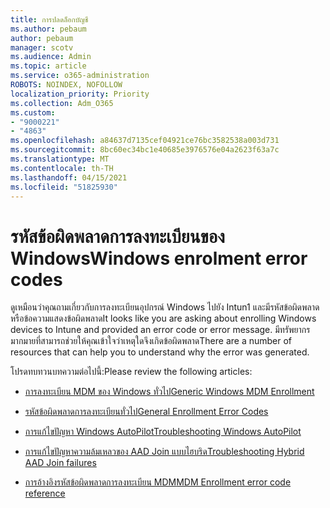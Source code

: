```yaml
---
title: การปลดล็อกบัญชี
ms.author: pebaum
author: pebaum
manager: scotv
ms.audience: Admin
ms.topic: article
ms.service: o365-administration
ROBOTS: NOINDEX, NOFOLLOW
localization_priority: Priority
ms.collection: Adm_O365
ms.custom:
- "9000221"
- "4863"
ms.openlocfilehash: a84637d7135cef04921ce76bc3582538a003d731
ms.sourcegitcommit: 8bc60ec34bc1e40685e3976576e04a2623f63a7c
ms.translationtype: MT
ms.contentlocale: th-TH
ms.lasthandoff: 04/15/2021
ms.locfileid: "51825930"
---
```

# <a name="windows-enrolment-error-codes"></a><span data-ttu-id="6df8d-102">รหัสข้อผิดพลาดการลงทะเบียนของ Windows</span><span class="sxs-lookup"><span data-stu-id="6df8d-102">Windows enrolment error codes</span></span>

<span data-ttu-id="6df8d-103">ดูเหมือนว่าคุณถามเกี่ยวกับการลงทะเบียนอุปกรณ์ Windows ไปยัง Intun1 และมีรหัสข้อผิดพลาดหรือข้อความแสดงข้อผิดพลาด</span><span class="sxs-lookup"><span data-stu-id="6df8d-103">It looks like you are asking about enrolling Windows devices to Intune and provided an error code or error message.</span></span> <span data-ttu-id="6df8d-104">มีทรัพยากรมากมายที่สามารถช่วยให้คุณเข้าใจว่าเหตุใดจึงเกิดข้อผิดพลาด</span><span class="sxs-lookup"><span data-stu-id="6df8d-104">There are a number of resources that can help you to understand why the error was generated.</span></span>
 
<span data-ttu-id="6df8d-105">โปรดทบทวนบทความต่อไปนี้:</span><span class="sxs-lookup"><span data-stu-id="6df8d-105">Please review the following articles:</span></span>

- [<span data-ttu-id="6df8d-106">การลงทะเบียน MDM ของ Windows ทั่วไป</span><span class="sxs-lookup"><span data-stu-id="6df8d-106">Generic Windows MDM Enrollment</span></span>](https://docs.microsoft.com/mem/intune/enrollment/troubleshoot-windows-enrollment-errors)

- [<span data-ttu-id="6df8d-107">รหัสข้อผิดพลาดการลงทะเบียนทั่วไป</span><span class="sxs-lookup"><span data-stu-id="6df8d-107">General Enrollment Error Codes</span></span>](https://docs.microsoft.com/mem/intune/enrollment/troubleshoot-device-enrollment-in-intune#general-enrollment-error-codes)

- [<span data-ttu-id="6df8d-108">การแก้ไขปัญหา Windows AutoPilot</span><span class="sxs-lookup"><span data-stu-id="6df8d-108">Troubleshooting Windows AutoPilot</span></span>](https://docs.microsoft.com/windows/deployment/windows-autopilot/troubleshooting)

- [<span data-ttu-id="6df8d-109">การแก้ไขปัญหาความล้มเหลวของ AAD Join แบบไฮบริด</span><span class="sxs-lookup"><span data-stu-id="6df8d-109">Troubleshooting Hybrid AAD Join failures</span></span>](https://docs.microsoft.com/azure/active-directory/devices/troubleshoot-hybrid-join-windows-current)

- [<span data-ttu-id="6df8d-110">การอ้างอิงรหัสข้อผิดพลาดการลงทะเบียน MDM</span><span class="sxs-lookup"><span data-stu-id="6df8d-110">MDM Enrollment error code reference</span></span>](https://docs.microsoft.com/windows/win32/mdmreg/mdm-registration-constants)
